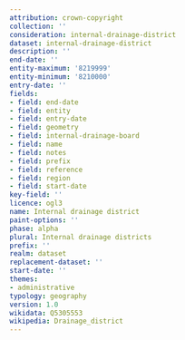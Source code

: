 ```yaml
---
attribution: crown-copyright
collection: ''
consideration: internal-drainage-district
dataset: internal-drainage-district
description: ''
end-date: ''
entity-maximum: '8219999'
entity-minimum: '8210000'
entry-date: ''
fields:
- field: end-date
- field: entity
- field: entry-date
- field: geometry
- field: internal-drainage-board
- field: name
- field: notes
- field: prefix
- field: reference
- field: region
- field: start-date
key-field: ''
licence: ogl3
name: Internal drainage district
paint-options: ''
phase: alpha
plural: Internal drainage districts
prefix: ''
realm: dataset
replacement-dataset: ''
start-date: ''
themes:
- administrative
typology: geography
version: 1.0
wikidata: Q5305553
wikipedia: Drainage_district
---
```

